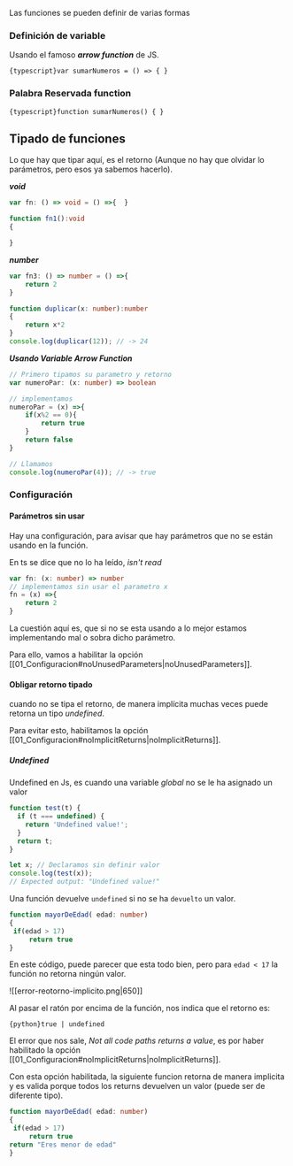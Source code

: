Las funciones se pueden definir de varias formas

### Definición de variable

Usando el famoso ***arrow function*** de JS.

`{typescript}var sumarNumeros = () => { }`

### Palabra Reservada function

`{typescript}function sumarNumeros() { }`

## Tipado de funciones

Lo que hay que tipar aquí, es el retorno (Aunque no hay que olvidar lo parámetros, pero esos ya sabemos hacerlo).

***void***

```typescript title="Tipado en Retorno void"
var fn: () => void = () =>{  }

function fn1():void
{

}
```

***number***

```typescript title="Tipado en Retorno number"
var fn3: () => number = () =>{
    return 2
}

function duplicar(x: number):number
{
    return x*2
}
console.log(duplicar(12)); // -> 24
```

***Usando Variable Arrow Function***

```typescript title="Usando variables con ArrowFunction"
// Primero tipamos su parametro y retorno
var numeroPar: (x: number) => boolean

// implementamos
numeroPar = (x) =>{
    if(x%2 == 0){
        return true
    }
    return false
}

// Llamamos
console.log(numeroPar(4)); // -> true
```

### Configuración

#### Parámetros sin usar

Hay una configuración, para avisar que hay parámetros que no se están usando en la función.

En ts se dice que no lo ha leído, *isn't read*

```typescript title="Usando variables con ArrowFunction"
var fn: (x: number) => number
// implementamos sin usar el parametro x
fn = (x) =>{
    return 2
}
```

La cuestión aquí es, que si no se esta usando a lo mejor estamos implementando mal o sobra dicho parámetro.

Para ello, vamos a habilitar la opción [[01_Configuracion#noUnusedParameters|noUnusedParameters]].

#### Obligar retorno tipado

cuando no se tipa el retorno, de manera implícita muchas veces puede retorna un tipo *undefined*.

Para evitar esto, habilitamos la opción [[01_Configuracion#noImplicitReturns|noImplicitReturns]].

##### Undefined
Undefined en Js, es cuando una variable *global* no se le ha asignado un valor

```javascript title="Variable Global sin asignar Valor"
function test(t) {
  if (t === undefined) {
    return 'Undefined value!';
  }
  return t;
}

let x; // Declaramos sin definir valor
console.log(test(x));
// Expected output: "Undefined value!"
```

Una función devuelve `undefined` si no se ha `devuelto` un valor.

```typescript title="function sin devolver valor"
function mayorDeEdad( edad: number)
{
 if(edad > 17)
	 return true
}
```

En este código, puede parecer que esta todo bien, pero para `edad < 17` la función no retorna ningún valor.

![[error-reotorno-implicito.png|650]]

Al pasar el ratón por encima de la función, nos indica que el retorno es:

`{python}true | undefined`

El error que nos sale, _Not all code paths returns a value_, es por haber habilitado la opción [[01_Configuracion#noImplicitReturns|noImplicitReturns]]. 

Con esta opción habilitada, la siguiente funcion retorna de manera implicita y es valida porque todos los returns devuelven un valor (puede ser de diferente tipo).

```typescript title="function implícita"
function mayorDeEdad( edad: number)
{
 if(edad > 17)
	 return true
return "Eres menor de edad"
}
```
